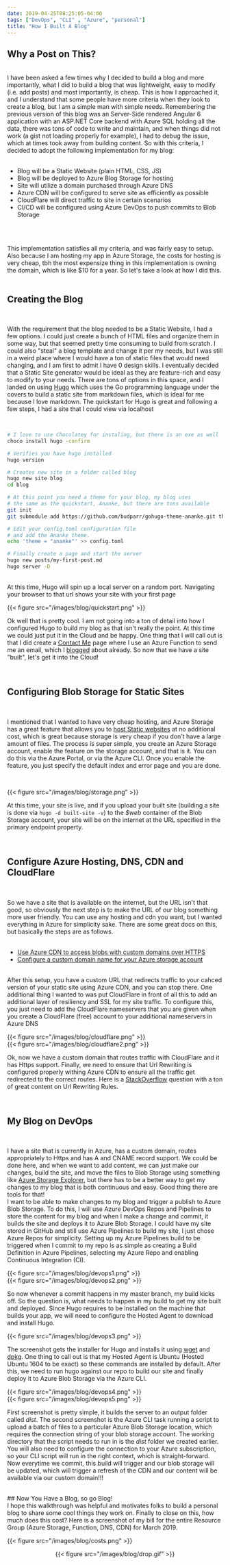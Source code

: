 ```yaml
---
date: 2019-04-25T08:25:05-04:00
tags: ["DevOps", "CLI" , "Azure", "personal"]
title: "How I Built A Blog"
---
```


## Why a Post on This?
<br />
I have been asked a few times why I decided to build a blog and more importantly, what I did to build a blog that was lightweight, easy to modify (i.e. add posts) and most importantly, is cheap. This is how I approached it, and I understand that some people have more criteria when they look to create a blog, but I am a simple man with simple needs. Remembering the previous version of this blog was an Server-Side rendered Angular 6 application with an ASP.NET Core backend with Azure SQL holding all the data, there was tons of code to write and maintain, and when things did not work (a gist not loading properly for example), I had to debug the issue, which at times took away from building content. So with this criteria, I decided to adopt the following implementation for my blog:
<br /><br />

- Blog will be a Static Website (plain HTML, CSS, JS)
- Blog will be deployed to Azure Blog Storage for hosting
- Site will utilize a domain purchased through Azure DNS
- Azure CDN will be configured to serve site as efficiently as possible
- CloudFlare will direct traffic to site in certain scenarios
- CI/CD will be configured using Azure DevOps to push commits to Blob Storage

<br /><br />

This implementation satisfies all my criteria, and was fairly easy to setup. Also because I am hosting my app in Azure Storage, the costs for hosting is very cheap, tbh the most expensize thing in this implementation is owning the domain, which is like $10 for a year. So let's take a look at how I did this.
<br /><br />

## Creating the Blog
<br />

With the requirement that the blog needed to be a Static Website, I had a few options. I could just create a bunch of HTML files and organize them in some way, but that seemed pretty time consuming to build from scratch. I could also "steal" a blog  template and change it per my needs, but I was still in a weird place where I would have a ton of static files that would need changing, and I am first to admit I have 0 design skills. I eventually decided that a Static Site generator would be ideal as they are feature-rich and easy to modify to your needs. There are tons of options in this space, and I landed on using [Hugo](https://gohugo.io/) which uses the Go programming language under the covers to build a static site from markdown files, which is ideal for me because I love markdown. The quickstart for Hugo is great and following a few steps, I had a site that I could view via localhost

<br />

```bash
# I love to use Chocolatey for instaling, but there is an exe as well
choco install hugo -confirm

# Verifies you have hugo installed
hugo version

# Creates new site in a folder called blog
hugo new site blog
cd blog

# At this point you need a theme for your blog, my blog uses
# the same as the quickstart, Ananke, but there are tons available
git init
git submodule add https://github.com/budparr/gohugo-theme-ananke.git themes/ananke

# Edit your config.toml configuration file
# and add the Ananke theme.
echo 'theme = "ananke"' >> config.toml

# Finally create a page and start the server
hugo new posts/my-first-post.md
hugo server -D
```
<br />
At this time, Hugo will spin up a local server on a random port. Navigating your browser to that url shows your site with your first page

<br />

{{< figure src="/images/blog/quickstart.png" >}}

Ok well that is pretty cool. I am not going into a ton of detail into how I configured Hugo to build my blog as that isn't really the point. At this time we could just put it in the Cloud and be happy. One thing that I will call out is that I did create a [Contact Me](/contact) page where I use an Azure Function to send me an email, which I [blogged](/post/azure-function-contact-form) about already. So now that we have a site "built", let's get it into the Cloud!

<br />

## Configuring Blob Storage for Static Sites

<br />

I mentioned that I wanted to have very cheap hosting, and Azure Storage has a great feature that allows you to [host Static websites](https://docs.microsoft.com/azure/storage/blobs/storage-blob-static-website) at no additional cost, which is great because storage is very cheap if you don't have a large amount of files. The process is super simple, you create an Azure Storage account, enable the feature on the storage account, and that is it. You can do this via the Azure Portal, or via the Azure CLI. Once you enable the feature, you just specify the default index and error page and you are done.

<br />

{{< figure src="/images/blog/storage.png" >}}

At this time, your site is live, and if you upload your built site (building a site is done via `hugo -d built-site -v`) to the *$web* container of the Blob Storage account, your site will be on the internet at the URL specified in the primary endpoint property.

<br />

## Configure Azure Hosting, DNS, CDN and CloudFlare

<br />

So we have a site that is available on the internet, but the URL isn't that good, so obviously the next step is to make the URL of our blog something more user friendly. You can use any hosting and cdn you want, but I wanted everything in Azure for simplicity sake. There are some great docs on this, but basically the steps are as follows.
<br /><br />

- [Use Azure CDN to access blobs with custom domains over HTTPS](https://docs.microsoft.com/azure/storage/blobs/storage-https-custom-domain-cdn)
- [Configure a custom domain name for your Azure storage account](https://docs.microsoft.com/azure/storage/blobs/storage-custom-domain-name)

<br />
After this setup, you have a custom URL that redirects traffic to your cahced version of your static site using Azure CDN, and you can stop there. One additional thing I wanted to was put CloudFlare in front of all this to add an additional layer of resiliency and SSL for my site traffic. To configure this, you just need to add the CloudFlare nameservers that you are given when you create a CloudFlare (free) account to your additional nameservers in Azure DNS

{{< figure src="/images/blog/cloudflare.png" >}}
<br />
{{< figure src="/images/blog/cloudflare2.png" >}}

Ok, now we have a custom domain that routes traffic with CloudFlare and it has Https support. Finally, we need to ensure that Url Rewriting is configured properly withing Azure CDN to ensure all the traffic get redirected to the correct routes. Here is a [StackOverflow](https://stackoverflow.com/questions/49401118/azure-cdn-with-verizon-rewriting-url-to-always-load-index-html) question with a ton of great content on Url Rewriting Rules.

<br />

## My Blog on DevOps

<br />

I have a site that is currently in Azure, has a custom domain, routes appropriately to Https and has A and CNAME record support. We could be done here, and when we want to add content, we can just make our changes, build the site, and move the files to Blob Storage using something like [Azure Storage Explorer](https://azure.microsoft.com/en-us/features/storage-explorer/), but there has to be a better way to get my changes to my blog that is both continuous and easy. Good thing there are tools for that!
<br />
I want to be able to make changes to my blog and trigger a publish to Azure Blob Storage. To do this, I will use Azure DevOps Repos and Pipelines to store the content for my blog and when I make a change and commit, it builds the site and deploys it to Azure Blob Storage. I could have my site stored in GitHub and still use Azure Pipelines to build my site, I just chose Azure Repos for simplicity. Setting up my Azure Pipelines build to be triggered when I commit to my repo is as simple as creating a Build Definition in Azure Pipelines, selecting my Azure Repo and enabling Continuous Integration (CI).

{{< figure src="/images/blog/devops1.png" >}}
<br />
{{< figure src="/images/blog/devops2.png" >}}

So now whenever a commit happens in my master branch, my build kicks off. So the question is, what needs to happen in my build to get my site built and deployed. Since Hugo requires to be installed on the machine that builds your app, we will need to configure the Hosted Agent to download and install Hugo.

{{< figure src="/images/blog/devops3.png" >}}
<br />

The screenshot gets the installer for Hugo and installs it using [wget](http://www.gnu.org/software/wget/) and [dpkg](https://help.ubuntu.com/lts/serverguide/dpkg.html). One thing to call out is that my Hosted Agent is Ubuntu (Hosted Ubuntu 1604 to be exact) so these commands are installed by default. After this, we need to run hugo against our repo to build our site and finally deploy it to Azure Blob Storage via the Azure CLI.

{{< figure src="/images/blog/devops4.png" >}}
<br />
{{< figure src="/images/blog/devops5.png" >}}

First screenshot is pretty simple, it builds the server to an output folder called *dist*. The second screenshot is the Azure CLI task running a script to upload a batch of files to a particular Azure Blob Storage location, which requires the connection string of your blob storage account. The working directory that the script needs to run in is the *dist* folder we created earlier. You will also need to configure the connection to your Azure subscription, so your CLI script will run in the right context, which is straight-forward. Now everytime we commit, this build will trigger and our blob storage will be updated, which will trigger a refresh of the CDN and our content will be available via our custom domain!!!

<br />
## Now You Have a Blog, so go Blog!
<br />
I hope this walkthrough was helpful and motivates folks to build a personal blog to share some cool things they work on. Finally to close on this, how much does this cost? Here is a screenshot of my bill for the entire Resource Group (Azure Storage, Function, DNS, CDN) for March 2019.

{{< figure src="/images/blog/costs.png" >}}

<center>
{{< figure src="/images/blog/drop.gif" >}}
</center>
<br /><br />
